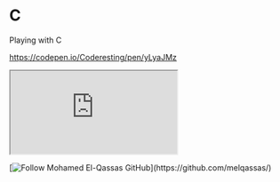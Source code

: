# C
Playing with C


https://codepen.io/Coderesting/pen/yLyaJMz


<iframe src="https://www.dr.dk" title="description"></iframe>

[![Follow Mohamed El-Qassas GitHub]([https://avatars.githubusercontent.com/u/49816567?s=96&v=4](https://www.dr.dk))](https://github.com/melqassas/)

